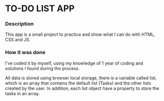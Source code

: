 # TO-DO LIST APP

### Description
This app is a small project to practice and show what I can do with HTML, CSS and JS. 

### How it was done
I've coded it by myself, using my knowledge of 1 year of coding and solutions I found during the process.

All data is stored using browser local storage, there is a variable called list, which is an array that contains the default list (Tasks) and the other lists created by the user. In addition, each list object have a property to store the tasks in an array.